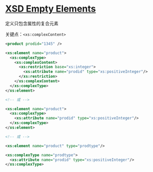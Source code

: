 # [XSD Empty Elements](https://www.w3schools.com/xml/schema_complex_empty.asp)

定义只包含属性的复合元素

关键点：`<xs:complexContent>`

```xml
<product prodid="1345" />
```

```xml
<xs:element name="product">
  <xs:complexType>
    <xs:complexContent>
      <xs:restriction base="xs:integer">
        <xs:attribute name="prodid" type="xs:positiveInteger"/>
      </xs:restriction>
    </xs:complexContent>
  </xs:complexType>
</xs:element>

<!-- 或 -->

<xs:element name="product">
  <xs:complexType>
    <xs:attribute name="prodid" type="xs:positiveInteger"/>
  </xs:complexType>
</xs:element>

<!-- 或 -->

<xs:element name="product" type="prodtype"/>

<xs:complexType name="prodtype">
  <xs:attribute name="prodid" type="xs:positiveInteger"/>
</xs:complexType>
```